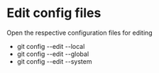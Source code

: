 # Edit config files


Open the respective configuration files for editing


* git config --edit --local
* git config --edit --global
* git config --edit --system



